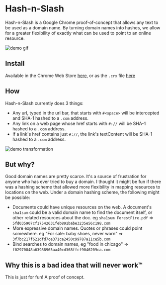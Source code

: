 Hash-n-Slash
============

Hash-n-Slash is a Google Chrome proof-of-concept that allows any text to be used as a domain name.  By turning domain names into hashes, we allow for a greater flexibility of exactly what can be used to point to an online resource.

![demo gif](http://i.imgur.com/Wf5pmir.gif)


Install
-------
Available in the Chrome Web Store [here](https://chrome.google.com/webstore/detail/empty-title/deeodhnicjhejapbkohokpgglnnmgbkc), or as the `.crx` file [here](https://github.com/amoffat/hash-n-slash/blob/master/hashnslash.crx)

How
---
Hash-n-Slash currently does 3 things:
  * Any url, typed in the url bar, that starts with `#<space>` will be intercepted and SHA-1 hashed to a `.com` address.
  * Any link on a web page whose href starts with `#://` will be SHA-1 hashed to a `.com` address.
  * If a link's href contains just `#://`, the link's textContent will be SHA-1 hashed to a `.com` address.

![demo transformation](http://i.imgur.com/NXu34x1.png)  

But why?
--------
Good domain names are pretty scarce.  It's a source of frustration for anyone who has ever tried to buy a domain.  I thought it might be fun if there was a hashing scheme that allowed more flexibility in mapping resources to locations on the web.  Under a domain hashing scheme, the following might be possible:
* Documents could have unique resources on the web.  A document's `sha1sum` could be a valid domain name to find the document itself, or other related resources about the doc.  eg `sha1sum ForestFire.pdf` => `5fd035907cf17542631feb891babe3235e56c198.com`
* More expressive domain names.  Quotes or phrases could point somewhere.  eg "For sale: baby shoes, never worn" => `3f7bc217f621dfd7ce371ca2450c99787a11ce5b.com`
* Bind searches to domain names, eg "food in chicago" => `f02970848a63988965aa40cd368ffcf9046209ca.com`

Why this is a bad idea that will never work™
--------------------------------------------
This is just for fun!  A proof of concept.
